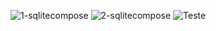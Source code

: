 ![1-sqlitecompose](./Imgs/1-sqlitecompose.jpg)
![2-sqlitecompose](./Imgs/2-sqlitecompose.jpg)
![Teste](https://raw.githubusercontent.com/seu-usuario/seu-repositorio/main/Imgs/1-sqlitecompose.jpg)
